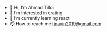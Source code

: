 - 👋 Hi, I’m Ahmad Tilloi
- 👀 I’m interested in crating
- 🌱 I’m currently learning react 
- 📫 How to reach me tjnavin2019@gmail.com

<!---
ahm-tilloi/ahm-tilloi is a ✨ special ✨ repository because its `README.md` (this file) appears on your GitHub profile.
You can click the Preview link to take a look at your changes.
--->
